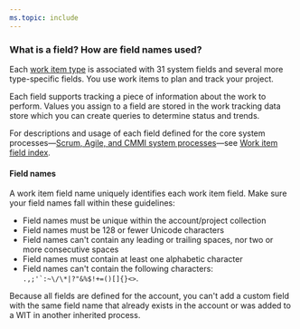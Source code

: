 ```yaml
---
ms.topic: include
---
```


<a id="field-reference">  </a>  

### What is a field? How are field names used?  

Each [work item type](/vsts/work/backlogs/add-work-items) is associated with 31 system fields and several more type-specific fields. You use work items to plan and track your project.  

Each field supports tracking a piece of information about the work to perform. Values you assign to a field are stored in the work tracking data store which you can create queries to determine status and trends.    

For descriptions and usage of each field defined for the core system processes&mdash;[Scrum, Agile, and CMMI system processes](/vsts/work/work-items/guidance/choose-process)&mdash;see [Work item field index](/vsts/work/work-items/guidance/work-item-field).  

#### Field names  
A work item field name uniquely identifies each work item field. Make sure your field names fall within these guidelines:  

- Field names must be unique within the account/project collection  
- Field names must be 128 or fewer Unicode characters  
- Field names can't contain any leading or trailing spaces, nor two or more consecutive spaces  
- Field names must contain at least one alphabetic character  
- Field names can't contain the following characters: ```.,;'`:~\/\*|?"&%$!+=()[]{}<>```.   

Because all fields are defined for the account, you can't add a custom field with the same field name that already exists in the account or was added to a WIT in another inherited process. 


<!-- 
16 person-name fields    
1024 rules per field   
128 picklist values per field     
-->